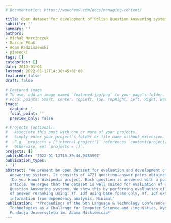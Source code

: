 ```yaml
---
# Documentation: https://wowchemy.com/docs/managing-content/

title: Open dataset for development of Polish Question Answering systems
subtitle: ''
summary: ''
authors:
- Michał Marcinczuk
- Marcin Ptak
- Adam Radziszewski
- piasecki
tags: []
categories: []
date: 2013-01-01
lastmod: 2022-01-12T14:30:45+01:00
featured: false
draft: false

# Featured image
# To use, add an image named `featured.jpg/png` to your page's folder.
# Focal points: Smart, Center, TopLeft, Top, TopRight, Left, Right, BottomLeft, Bottom, BottomRight.
image:
  caption: ''
  focal_point: ''
  preview_only: false

# Projects (optional).
#   Associate this post with one or more of your projects.
#   Simply enter your project's folder or file name without extension.
#   E.g. `projects = ["internal-project"]` references `content/project/deep-learning/index.md`.
#   Otherwise, set `projects = []`.
projects: []
publishDate: '2022-01-12T13:30:44.948350Z'
publication_types:
- '1'
abstract: 'We present an open dataset for evaluation and development of Polish Question
  Answering systems. It consists of 4721 question–answer pairs obtained from Czy wiesz
  (Do you know) Wikipedia project. Each question is answered with a pointer to a Wikipedia
  article. We argue that the dataset is well suited for evaluation of Open Domain
  Question Answering systems. We show this by performing evaluation of four methods
  of answer reranking using: Tf. Idf using base forms only, Tf. Idf extended with
  information from dependency analysis, Minimal'
publication: '*Proceedings of the 6th Language & Technology Conference: Human Language
  Technologies as a Challenge for Computer Science and Linguistics, Wydawnictwo Poznanskie,
  Fundacja Uniwersytetu im. Adama Mickiewicza*'
---
```

